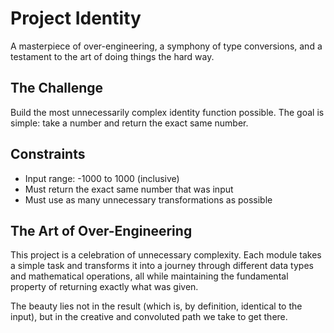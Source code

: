 # Project Identity

A masterpiece of over-engineering, a symphony of type conversions, and a testament to the art of doing things the hard way.

## The Challenge

Build the most unnecessarily complex identity function possible. The goal is simple: take a number and return the exact same number.

## Constraints

- Input range: -1000 to 1000 (inclusive)
- Must return the exact same number that was input
- Must use as many unnecessary transformations as possible

## The Art of Over-Engineering

This project is a celebration of unnecessary complexity. Each module takes a simple task and transforms it into a journey through different data types and mathematical operations, all while maintaining the fundamental property of returning exactly what was given.

The beauty lies not in the result (which is, by definition, identical to the input), but in the creative and convoluted path we take to get there.